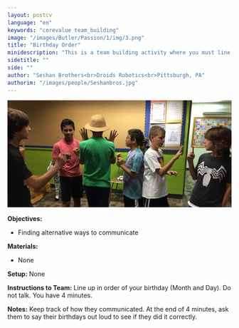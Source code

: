 ```yaml
---
layout: postcv
language: "en"
keywords: "corevalue team_building"
image: "/images/Butler/Passion/1/img/3.png"
title: "Birthday Order"
minidescription: "This is a team building activity where you must line up according to your birthday."
sidetitle: ""
side: ""
author: "Seshan Brothers<br>Droids Robotics<br>Pittsburgh, PA"
authorim: "/images/people/Seshanbros.jpg"
---
```



<img src="/images/CoreValues/BirthdayOrder.jpg" style="max-width: 100%">

<b>Objectives:</b>
- Finding alternative ways to communicate

<b>Materials:</b>
-  None

<b>Setup:</b>
None

<b>Instructions to Team:</b>
Line up in order of your birthday (Month and Day). Do not talk. You have 4 minutes.

<b>Notes:</b>
Keep track of how they communicated. At the end of 4 minutes, ask them to say their birthdays out loud to see if they did it correctly.

